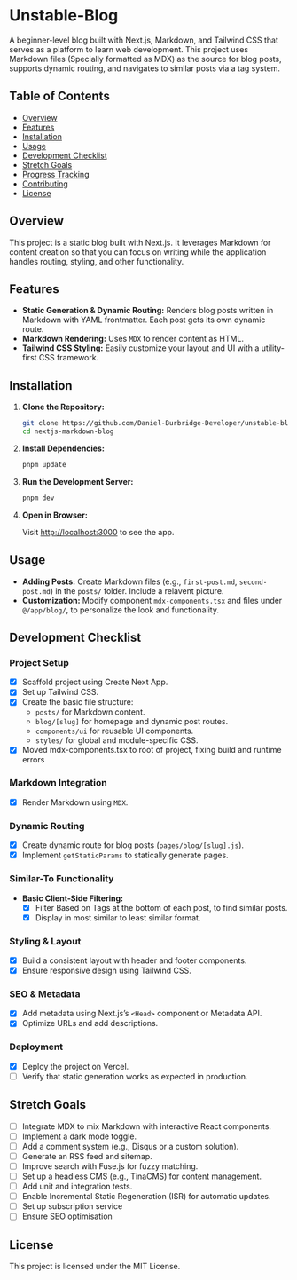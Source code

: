 # Unstable-Blog

A beginner-level blog built with Next.js, Markdown, and Tailwind CSS that serves as a platform to learn web development. This project uses Markdown files (Specially formatted as MDX) as the source for blog posts, supports dynamic routing, and navigates to similar posts via a tag system.

## Table of Contents

- [Overview](#overview)
- [Features](#features)
- [Installation](#installation)
- [Usage](#usage)
- [Development Checklist](#development-checklist)
- [Stretch Goals](#stretch-goals)
- [Progress Tracking](#progress-tracking)
- [Contributing](#contributing)
- [License](#license)

## Overview

This project is a static blog built with Next.js. It leverages Markdown for content creation so that you can focus on writing while the application handles routing, styling, and other functionality.

## Features

- **Static Generation & Dynamic Routing:**
  Renders blog posts written in Markdown with YAML frontmatter. Each post gets its own dynamic route.
- **Markdown Rendering:**
  Uses `MDX` to render content as HTML.
- **Tailwind CSS Styling:**
  Easily customize your layout and UI with a utility-first CSS framework.

## Installation

1. **Clone the Repository:**

   ```bash
   git clone https://github.com/Daniel-Burbridge-Developer/unstable-blog
   cd nextjs-markdown-blog
   ```

2. **Install Dependencies:**

   ```bash
   pnpm update
   ```

3. **Run the Development Server:**

   ```bash
   pnpm dev
   ```

4. **Open in Browser:**

   Visit [http://localhost:3000](http://localhost:3000) to see the app.

## Usage

- **Adding Posts:**
  Create Markdown files (e.g., `first-post.md`, `second-post.md`) in the `posts/` folder. Include a relavent picture.
- **Customization:**
  Modify component `mdx-components.tsx` and files under `@/app/blog/`, to personalize the look and functionality.

## Development Checklist

### Project Setup

- [x] Scaffold project using Create Next App.
- [x] Set up Tailwind CSS.
- [x] Create the basic file structure:
  - `posts/` for Markdown content.
  - `blog/[slug]` for homepage and dynamic post routes.
  - `components/ui` for reusable UI components.
  - `styles/` for global and module-specific CSS.
- [x] Moved mdx-components.tsx to root of project, fixing build and runtime errors

### Markdown Integration

- [x] Render Markdown using `MDX`.

### Dynamic Routing

- [x] Create dynamic route for blog posts (`pages/blog/[slug].js`).
- [x] Implement `getStaticParams` to statically generate pages.

### Similar-To Functionality

- **Basic Client‑Side Filtering:**
  - [x] Filter Based on Tags at the bottom of each post, to find similar posts.
  - [x] Display in most similar to least similar format.

### Styling & Layout

- [x] Build a consistent layout with header and footer components.
- [x] Ensure responsive design using Tailwind CSS.

### SEO & Metadata

- [x] Add metadata using Next.js’s `<Head>` component or Metadata API.
- [x] Optimize URLs and add descriptions.

### Deployment

- [x] Deploy the project on Vercel.
- [ ] Verify that static generation works as expected in production.

## Stretch Goals

- [ ] Integrate MDX to mix Markdown with interactive React components.
- [ ] Implement a dark mode toggle.
- [ ] Add a comment system (e.g., Disqus or a custom solution).
- [ ] Generate an RSS feed and sitemap.
- [ ] Improve search with Fuse.js for fuzzy matching.
- [ ] Set up a headless CMS (e.g., TinaCMS) for content management.
- [ ] Add unit and integration tests.
- [ ] Enable Incremental Static Regeneration (ISR) for automatic updates.
- [ ] Set up subscription service
- [ ] Ensure SEO optimisation

## License

This project is licensed under the MIT License.
